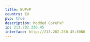 ```yaml
---
title: EUPvP
country: EU
pvp: true
description: Modded CorePvP
ip: 213.202.230.45
interface: http://213.202.230.45:8080
---
```


